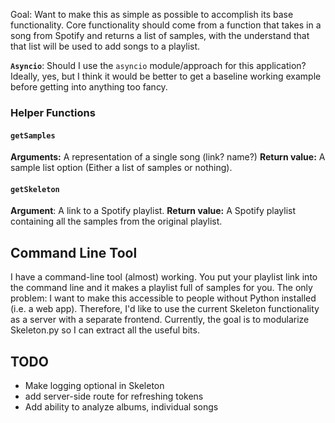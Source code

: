 Goal: Want to make this as simple as possible to accomplish its base functionality.
Core functionality should come from a function that takes in a song from Spotify and returns a list of samples, with the understand that that list will be used to add songs to a playlist.

**`Asyncio`**: Should I use the `asyncio` module/approach for this application? Ideally, yes, but I think it would be better to get a baseline working example before getting into anything too fancy.
### Helper Functions
#### `getSamples`
**Arguments:** A representation of a single song (link? name?)
**Return value:** A sample list option (Either a list of samples or nothing).

#### `getSkeleton`
**Argument**: A link to a Spotify playlist.
**Return value:** A Spotify playlist containing all the samples from the original playlist.


## Command Line Tool
I have a command-line tool (almost) working. You put your playlist link into the command line and it makes a playlist full of samples for you. The only problem: I want to make this accessible to people without Python installed (i.e. a web app). Therefore, I'd like to use the current Skeleton functionality as a server with a separate frontend.
Currently, the goal is to modularize Skeleton.py so I can extract all the useful bits.

## TODO
- Make logging optional in Skeleton
- add server-side route for refreshing tokens
- Add ability to analyze albums, individual songs